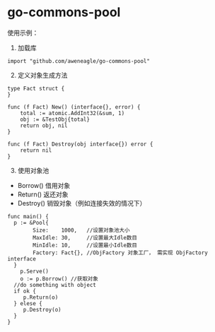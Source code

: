 # go-commons-pool

使用示例：

1. 加载库

```golang
import "github.com/aweneagle/go-commons-pool"
```

2. 定义对象生成方法
```
type Fact struct {
}

func (f Fact) New() (interface{}, error) {
	total := atomic.AddInt32(&sum, 1)
	obj := &TestObj{total}
	return obj, nil
}

func (f Fact) Destroy(obj interface{}) error {
	return nil
}
```

3. 使用对象池

* Borrow() 借用对象
* Return() 返还对象
* Destroy() 销毁对象（例如连接失效的情况下）

```
func main() {
  p := &Pool{
		Size:    1000,   //设置对象池大小
		MaxIdle: 30,     //设置最大Idle数目
		MinIdle: 10,     //设置最小Idle数目
		Factory: Fact{}, //ObjFactory 对象工厂， 需实现 ObjFactory interface
  }
	p.Serve()
	o := p.Borrow() //获取对象
  //do something with object 
  if ok {
     p.Return(o) 
  } elese {
     p.Destroy(o)
  }
}
```
